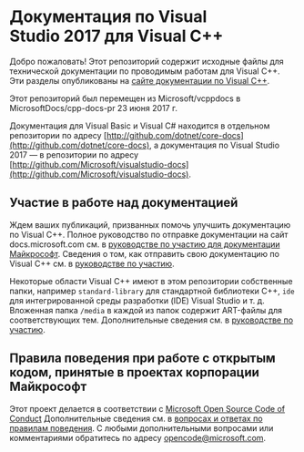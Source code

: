 # <a name="visual-studio-2017-documentation-for-visual-c"></a>Документация по Visual Studio 2017 для Visual C++

Добро пожаловать! Этот репозиторий содержит исходные файлы для технической документации по проводимым работам для Visual C++. Эти разделы опубликованы на [сайте документации по Visual C++](https://docs.microsoft.com/cpp).

Этот репозиторий был перемещен из Microsoft/vcppdocs в MicrosoftDocs/cpp-docs-pr 23 июня 2017 г.

Документация для Visual Basic и Visual C# находится в отдельном репозитории по адресу [http://github.com/dotnet/core-docs](http://github.com/dotnet/core-docs), а документация по Visual Studio 2017 — в репозитории по адресу [http://github.com/Microsoft/visualstudio-docs](http://github.com/Microsoft/visualstudio-docs).

## <a name="contributing-to-the-documentation"></a>Участие в работе над документацией

Ждем ваших публикаций, призванных помочь улучшить документацию по Visual C++. Полное руководство по отправке документации на сайт docs.microsoft.com см. в [руководстве по участию для документации Майкрософт](https://docs.microsoft.com/contribute). Сведения о том, как отправить свою документацию по Visual C++ см. в [руководстве по участию](CONTRIBUTING.md).

Некоторые области Visual C++ имеют в этом репозитории собственные папки, например `standard-library` для стандартной библиотеки C++, `ide` для интегрированной среды разработки (IDE) Visual Studio и т. д. Вложенная папка `/media` в каждой из папок содержит ART-файлы для соответствующих тем. Дополнительные сведения см. в [руководстве по участию](CONTRIBUTING.md).

## <a name="microsoft-open-source-code-of-conduct"></a>Правила поведения при работе с открытым кодом, принятые в проектах корпорации Майкрософт

Этот проект делается в соответствии с [Microsoft Open Source Code of Conduct](https://opensource.microsoft.com/codeofconduct/) Дополнительные сведения см. в [вопросах и ответах по правилам поведения](https://opensource.microsoft.com/codeofconduct/faq/). С любыми дополнительными вопросами или комментариями обратитесь по адресу [opencode@microsoft.com](mailto:opencode@microsoft.com).
